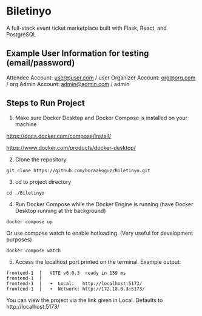 # Biletinyo
A full-stack event ticket marketplace built with Flask, React, and PostgreSQL

## Example User Information for testing (email/password)

Attendee Account:   user@user.com     / user
Organizer Account:  org@org.com       / org
Admin Account:      admin@admin.com   / admin

## Steps to Run Project
1. Make sure Docker Desktop and Docker Compose is installed on your machine
    
https://docs.docker.com/compose/install/

https://www.docker.com/products/docker-desktop/

2. Clone the repository
```
git clone https://github.com/boraakoguz/Biletinyo.git
```
3. cd to project directory
```
cd ./Biletinyo
```
4. Run Docker Compose while the Docker Engine is running (have Docker Desktop running at the background)
```
docker compose up
```
Or use compose watch to enable hotloading. (Very useful for development purposes)
```
docker compose watch
```
5. Access the localhost port printed on the terminal. Example output:
```
frontend-1  |   VITE v6.0.3  ready in 159 ms
frontend-1  |
frontend-1  |   ➜  Local:   http://localhost:5173/
frontend-1  |   ➜  Network: http://172.18.0.3:5173/
```
You can view the project via the link given in Local. Defaults to http://localhost:5173/

